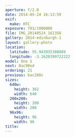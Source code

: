 ```yaml
---
aperture: f/2.0
date: 2014-05-24 16:13:59
exif:
  make: HTC
exposure: 703/1000000
file: IMG_20140524_161358
gallery: 2014-edinburgh-1
layout: gallery-photo
location:
  latitude: 55.943935388889
  longitude: -3.1620399722222
model: One S
next: 8ac90ed
ordering: 21
previous: bac208c
sizes:
  640w:
    height: 362
    width: 640
  200x200:
    height: 200
    width: 200
  96x96:
    height: 96
    width: 96
title: 
---
```

